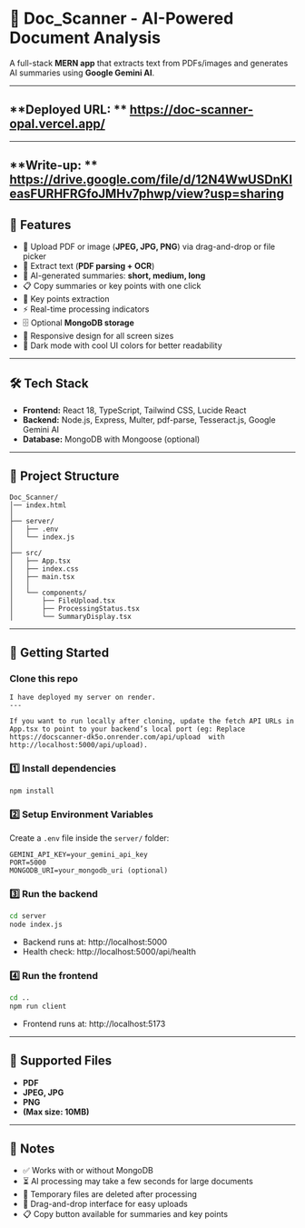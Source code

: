 # 📄 Doc_Scanner - AI-Powered Document Analysis

A full-stack **MERN app** that extracts text from PDFs/images and generates AI summaries using **Google Gemini AI**.

---
**Deployed URL: ** https://doc-scanner-opal.vercel.app/
---
---
**Write-up: ** https://drive.google.com/file/d/12N4WwUSDnKIeasFURHFRGfoJMHv7phwp/view?usp=sharing
---
## 🔹 Features

- 📂 Upload PDF or image (**JPEG, JPG, PNG**) via drag-and-drop or file picker  
- 📑 Extract text (**PDF parsing + OCR**)  
- 🤖 AI-generated summaries: **short, medium, long**  
- 📋 Copy summaries or key points with one click  
- 🔑 Key points extraction  
- ⚡ Real-time processing indicators  
- 🗄 Optional **MongoDB storage**
- 📱 Responsive design for all screen sizes
- 🌙 Dark mode with cool UI colors for better readability

---

## 🛠 Tech Stack

- **Frontend:** React 18, TypeScript, Tailwind CSS, Lucide React  
- **Backend:** Node.js, Express, Multer, pdf-parse, Tesseract.js, Google Gemini AI  
- **Database:** MongoDB with Mongoose (optional)  

---

## 📁 Project Structure

```
Doc_Scanner/
│── index.html
│
├── server/
│   ├── .env
│   └── index.js
│
├── src/
│   ├── App.tsx
│   ├── index.css
│   ├── main.tsx
│   │
│   └── components/
│       ├── FileUpload.tsx
│       ├── ProcessingStatus.tsx
│       └── SummaryDisplay.tsx
```

---

## 🚀 Getting Started

### Clone this repo
```
I have deployed my server on render.
---

If you want to run locally after cloning, update the fetch API URLs in App.tsx to point to your backend’s local port (eg: Replace https://docscanner-dk5o.onrender.com/api/upload  with  http://localhost:5000/api/upload).
```
### 1️⃣ Install dependencies

```bash
npm install
```

### 2️⃣ Setup Environment Variables

Create a `.env` file inside the `server/` folder:

```env
GEMINI_API_KEY=your_gemini_api_key
PORT=5000
MONGODB_URI=your_mongodb_uri (optional)
```

### 3️⃣ Run the backend

```bash
cd server
node index.js
```

- Backend runs at: http://localhost:5000
- Health check: http://localhost:5000/api/health

### 4️⃣ Run the frontend

```bash
cd ..
npm run client
```

- Frontend runs at: http://localhost:5173

---

## 📄 Supported Files

- **PDF**
- **JPEG, JPG**
- **PNG**
- **(Max size: 10MB)**

---

## 🔧 Notes

- ✅ Works with or without MongoDB
- ⏳ AI processing may take a few seconds for large documents
- 🧹 Temporary files are deleted after processing
- 🎯 Drag-and-drop interface for easy uploads
- 📋 Copy button available for summaries and key points
